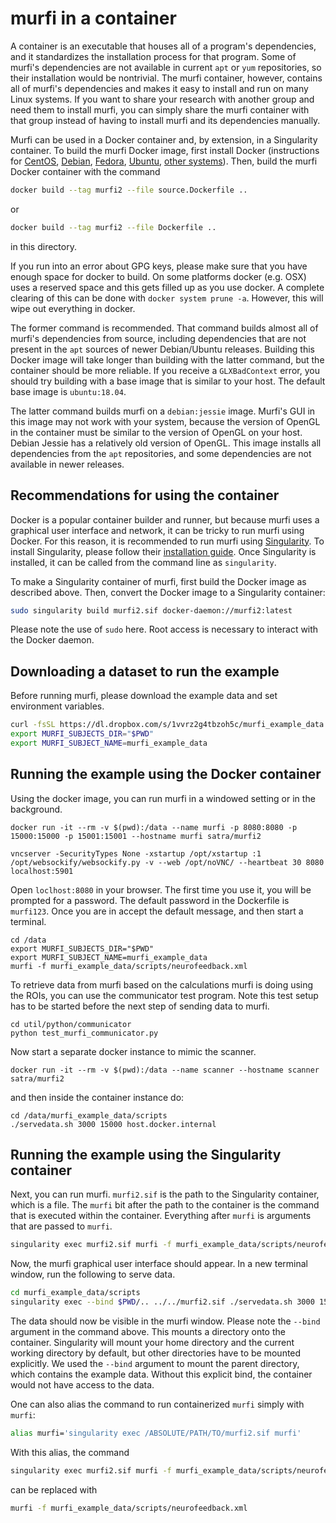 # murfi in a container

A container is an executable that houses all of a program's dependencies, and it standardizes the installation process for that program. Some of murfi's dependencies are not available in current `apt` or `yum` repositories, so their installation would be nontrivial. The murfi container, however, contains all of murfi's dependencies and makes it easy to install and run on many Linux systems. If you want to share your research with another group and need them to install murfi, you can simply share the murfi container with that group instead of having to install murfi and its dependencies manually.

Murfi can be used in a Docker container and, by extension, in a Singularity container.  To build the murfi Docker image, first install Docker (instructions for [CentOS](https://docs.docker.com/install/linux/docker-ce/centos/), [Debian](https://docs.docker.com/install/linux/docker-ce/debian/), [Fedora](https://docs.docker.com/install/linux/docker-ce/fedora/), [Ubuntu](https://docs.docker.com/install/linux/docker-ce/ubuntu/), [other systems](https://docs.docker.com/install/linux/docker-ce/binaries/)). Then, build the murfi Docker container with the command

```bash
docker build --tag murfi2 --file source.Dockerfile ..
```

or

```bash
docker build --tag murfi2 --file Dockerfile ..
```

in this directory.

If you run into an error about GPG keys, please make sure that you have enough 
space for docker to build. On some platforms docker (e.g. OSX) uses a reserved
space and this gets filled up as you use docker. A complete clearing of this can 
be done with `docker system prune -a`. However, this will wipe out everything
in docker.

The former command is recommended. That command builds almost all of murfi's dependencies from source, including dependencies that are not present in the `apt` sources of newer Debian/Ubuntu releases. Building this Docker image will take longer than building with the latter command, but the container should be more reliable. If you receive a `GLXBadContext` error, you should try building with a base image that is similar to your host. The default base image is `ubuntu:18.04`.

The latter command builds murfi on a `debian:jessie` image. Murfi's GUI in this image may not work with your system, because the version of OpenGL in the container must be similar to the version of OpenGL on your host. Debian Jessie has a relatively old version of OpenGL. This image installs all dependencies from the `apt` repositories, and some dependencies are not available in newer releases.

## Recommendations for using the container

Docker is a popular container builder and runner, but because murfi uses a graphical user interface and network, it can be tricky to run murfi using Docker. For this reason, it is recommended to run murfi using [Singularity](https://github.com/sylabs/singularity). To install Singularity, please follow their [installation guide](https://www.sylabs.io/guides/3.0/user-guide/installation.html). Once Singularity is installed, it can be called from the command line as `singularity`.

To make a Singularity container of murfi, first build the Docker image as described above. Then, convert the Docker image to a Singularity container:

```bash
sudo singularity build murfi2.sif docker-daemon://murfi2:latest
```

Please note the use of `sudo` here. Root access is necessary to interact with the Docker daemon.

## Downloading a dataset to run the example

Before running murfi, please download the example data and set environment variables.

```bash
curl -fsSL https://dl.dropbox.com/s/1vvrz2g4tbzoh5c/murfi_example_data.tgz | tar -xzv
export MURFI_SUBJECTS_DIR="$PWD"
export MURFI_SUBJECT_NAME=murfi_example_data
```

## Running the example using the Docker container

Using the docker image, you can run murfi in a windowed setting or in
the background.

```
docker run -it --rm -v $(pwd):/data --name murfi -p 8080:8080 -p 15000:15000 -p 15001:15001 --hostname murfi satra/murfi2
```

```
vncserver -SecurityTypes None -xstartup /opt/xstartup :1
/opt/websockify/websockify.py -v --web /opt/noVNC/ --heartbeat 30 8080 localhost:5901
```

Open `loclhost:8080` in your browser. The first time you use it, you will be 
prompted for a password. The default password in the Dockerfile is `murfi123`. 
Once you are in accept the default message, and then start a terminal. 

```
cd /data
export MURFI_SUBJECTS_DIR="$PWD"
export MURFI_SUBJECT_NAME=murfi_example_data
murfi -f murfi_example_data/scripts/neurofeedback.xml
```

To retrieve data from murfi based on the calculations murfi is doing using the 
ROIs, you can use the communicator test program. Note this test setup has to be 
started before the next step of sending data to murfi.

```
cd util/python/communicator
python test_murfi_communicator.py
```

Now start a separate docker instance to mimic the scanner.

```
docker run -it --rm -v $(pwd):/data --name scanner --hostname scanner  satra/murfi2
```

and then inside the container instance do:

```
cd /data/murfi_example_data/scripts
./servedata.sh 3000 15000 host.docker.internal
```

## Running the example using the Singularity container

Next, you can run murfi. `murfi2.sif` is the path to the Singularity container, which is a file. The `murfi` bit after the path to the container is the command that is executed within the container. Everything after `murfi` is arguments that are passed to `murfi`.

```bash
singularity exec murfi2.sif murfi -f murfi_example_data/scripts/neurofeedback.xml
```

Now, the murfi graphical user interface should appear. In a new terminal window, run the following to serve data.

```bash
cd murfi_example_data/scripts
singularity exec --bind $PWD/.. ../../murfi2.sif ./servedata.sh 3000 15000 127.0.0.1
```

The data should now be visible in the murfi window. Please note the `--bind` argument in the command above. This mounts a directory onto the container. Singularity will mount your home directory and the current working directory by default, but other directories have to be mounted explicitly. We used the `--bind` argument to mount the parent directory, which contains the example data. Without this explicit bind, the container would not have access to the data.

One can also alias the command to run containerized `murfi` simply with `murfi`:

```bash
alias murfi='singularity exec /ABSOLUTE/PATH/TO/murfi2.sif murfi'
```

With this alias, the command

```bash
singularity exec murfi2.sif murfi -f murfi_example_data/scripts/neurofeedback.xml
```

can be replaced with

```bash
murfi -f murfi_example_data/scripts/neurofeedback.xml
```
